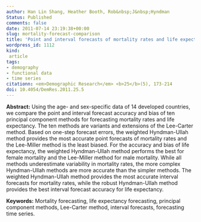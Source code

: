 ```yaml
---
author: Han Lin Shang, Heather Booth, Rob&nbsp;J&nbsp;Hyndman
Status: Published
comments: false
date: 2011-07-14 23:19:38+00:00
slug: mortality-forecast-comparison
title: 'Point and interval forecasts of mortality rates and life expectancy: a comparison of ten principal component methods'
wordpress_id: 1112
kind:
 article
tags:
- demography
- functional data
- time series
citationn: <em>Demographic Research</em> <b>25</b>(5), 173-214
doi: 10.4054/DemRes.2011.25.5
---
```


**Abstract:**
Using the age- and sex-specific data of 14 developed countries, we compare the point and interval forecast accuracy and bias of ten principal component methods for forecasting mortality rates and life expectancy. The ten methods are variants and extensions of the Lee-Carter method. Based on one-step forecast errors, the weighted Hyndman-Ullah method provides the most accurate point forecasts of mortality rates and the Lee-Miller method is the least biased. For the accuracy and bias of life expectancy, the weighted Hyndman-Ullah method performs the best for female mortality and the Lee-Miller method for male mortality. While all methods underestimate variability in mortality rates, the more complex Hyndman-Ullah methods are more accurate than the simpler methods. The weighted Hyndman-Ullah method provides the most accurate interval forecasts for mortality rates, while the robust Hyndman-Ullah method provides the best interval forecast accuracy for life expectancy.

**Keywords:** Mortality forecasting, life expectancy forecasting, principal component methods, Lee-Carter method, interval forecasts, forecasting time series.


